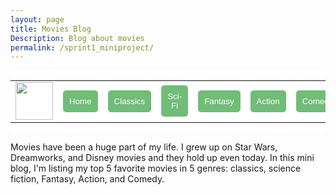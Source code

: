 ```yaml
---
layout: page
title: Movies Blog
Description: Blog about movies
permalink: /sprint1_miniproject/
---
```

<style>
    .movie_menu {
        background-color: white;
        display: flex;
        align-items: center;
    }
    
    .movie_button {
        color: white;
        background-color: #71BC78;
        border: none;
        border-radius: 5px;
        padding: 10px;
    }
</style>
<html>
    <head>
        <link rel="stylesheet" href="sprint1_style.css">
    </head>
    <div class="movie_menu">
        <table>
            <tr>
                <td><img src="{{site.baseurl}}/images/sprints/sprint1_images/movie_blog.png" height="60" title="GH Pages" alt=""></td>
                <td><a href="/aditi_bandaru_csp_2025/sprint1_miniproject/index"><button class="movie_button">Home</button></a></td>
                <td><a href="/aditi_bandaru_csp_2025/sprints/sprint1/classics_page/index"><button class="movie_button">Classics</button></a></td>
                <td><a href="/aditi_bandaru_csp_2025/sprints/sprint1/sci_fi_page/index"><button class="movie_button">Sci-Fi</button></a></td>
                <td><a href="/aditi_bandaru_csp_2025/sprints/sprint1/fantasy_page/index"><button class="movie_button">Fantasy</button></a></td>
                <td><a href="/aditi_bandaru_csp_2025/sprints/sprint1/action_page/index"><button class="movie_button">Action</button></a></td>
                <td><a href="/aditi_bandaru_csp_2025/sprints/sprint1/comedy_page/index"><button class="movie_button">Comedy</button></a></td>
            </tr>
        </table>
    </div>
    <div>
        <img src>
        <p>Movies have been a huge part of my life. I grew up on Star Wars, Dreamworks, and Disney movies and they hold up even today. In this mini blog, I'm listing my top 5 favorite movies in 5 genres: classics, science fiction, Fantasy, Action, and Comedy.</p>
    </div>

</html>